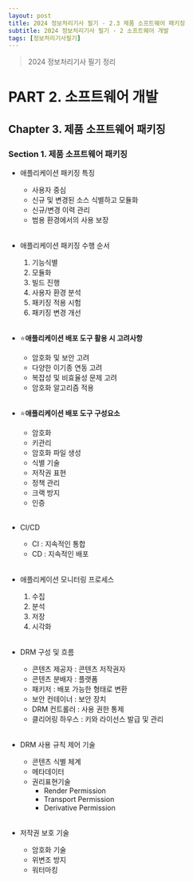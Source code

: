 ```yaml
---
layout: post
title: 2024 정보처리기사 필기 - 2.3 제품 소프트웨어 패키징
subtitle: 2024 정보처리기사 필기 - 2 소프트웨어 개발
tags: [정보처리기사필기]
---
```

> 2024 정보처리기사 필기 정리

# PART 2. 소프트웨어 개발
## Chapter 3. 제품 소프트웨어 패키징
### Section 1. 제품 소프트웨어 패키징

- 애플리케이션 패키징 특징
  - 사용자 중심
  - 신규 및 변경된 소스 식별하고 모듈화
  - 신규/변경 이력 관리
  - 범용 환경에서의 사용 보장
<br/><br/>

- 애플리케이션 패키징 수행 순서
  1. 기능식별
  2. 모듈화
  3. 빌드 진행
  4. 사용자 환경 분석
  5. 패키징 적용 시험
  6. 패키징 변경 개선
<br/><br/>

- ⭐**애플리케이션 배포 도구 활용 시 고려사항**
  - 암호화 및 보안 고려
  - 다양한 이기종 연동 고려
  - 복잡성 및 비효율성 문제 고려
  - 암호화 알고리즘 적용
<br/><br/>

- ⭐**애플리케이션 배포 도구 구성요소**
  - 암호화
  - 키관리
  - 암호화 파일 생성
  - 식별 기술
  - 저작권 표현
  - 정책 관리
  - 크랙 방지
  - 인증
<br/><br/>

- CI/CD
  - CI : 지속적인 통합
  - CD : 지속적인 배포
<br/><br/>

- 애플리케이션 모니터링 프로세스
  1. 수집
  2. 분석
  3. 저장
  4. 시각화
<br/><br/>

- DRM 구성 및 흐름
  - 콘텐츠 제공자 : 콘텐츠 저작권자
  - 콘텐츠 분배자 : 플랫폼
  - 패키저 : 배포 가능한 형태로 변환
  - 보안 컨테이너 : 보안 장치
  - DRM 컨트롤러 : 사용 권한 통제
  - 클리어링 하우스 : 키와 라이선스 발급 및 관리
<br/><br/>

- DRM 사용 규칙 제어 기술
  - 콘텐츠 식별 체계
  - 메타데이터
  - 권리표현기술
    - Render Permission
    - Transport Permission
    - Derivative Permission
<br/><br/>

- 저작권 보호 기술
  - 암호화 기술
  - 위변조 방지
  - 워터마킹
